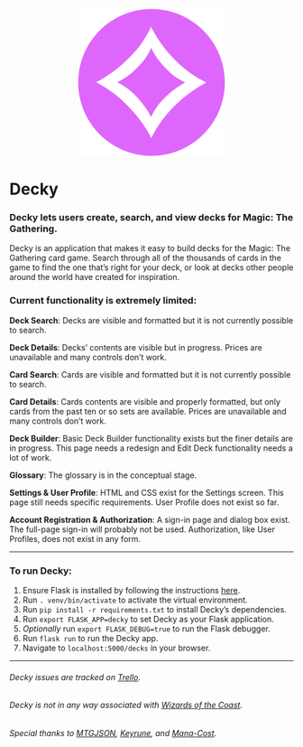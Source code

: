 
<p align="center">
<img src="https://raw.githubusercontent.com/CakeSphere/Decky/master/decky/static/images/favicon-2.png">
</p>

# Decky
### Decky lets users create, search, and view decks for Magic: The Gathering.

Decky is an application that makes it easy to build decks for the Magic: The Gathering card game. Search through all of the thousands of cards in the game to find the one that’s right for your deck, or look at decks other people around the world have created for inspiration.

### Current functionality is extremely limited:

**Deck Search**:
Decks are visible and formatted but it is not currently possible to search.

**Deck Details**:
Decks’ contents are visible but in progress. Prices are unavailable and many controls don’t work.

**Card Search**:
Cards are visible and formatted but it is not currently possible to search.

**Card Details**:
Cards contents are visible and properly formatted, but only cards from the past ten or so sets are available. Prices are unavailable and many controls don’t work.

**Deck Builder**:
Basic Deck Builder functionality exists but the finer details are in progress. This page
needs a redesign and Edit Deck functionality needs a lot of work.

**Glossary**:
The glossary is in the conceptual stage.

**Settings & User Profile**:
HTML and CSS exist for the Settings screen. This page still needs specific requirements. User Profile does not exist so far.

**Account Registration & Authorization**:
A sign-in page and dialog box exist. The full-page sign-in will probably not be used. Authorization, like User Profiles, does not exist in any form.


---

### To run Decky:

1. Ensure Flask is installed by following the instructions [here](http://flask.pocoo.org/docs/0.12/installation/).
2. Run `. venv/bin/activate` to activate the virtual environment.
3. Run `pip install -r requirements.txt` to install Decky’s dependencies.
4. Run `export FLASK_APP=decky` to set Decky as your Flask application.
5. *Optionally* run `export FLASK_DEBUG=true` to run the Flask debugger.
6. Run `flask run` to run the Decky app.
7. Navigate to `localhost:5000/decks` in your browser.

---

###### Decky issues are tracked on [Trello](https://trello.com/b/eI9QlmUi/decky).

###### Decky is not in any way associated with [Wizards of the Coast](http://wizards.com/).

###### Special thanks to [MTGJSON](http://mtgjson.com/), [Keyrune](https://andrewgioia.github.io/Keyrune/), and [Mana-Cost](https://github.com/micku/mana-cost).

<!--
```
______          _
|  _  \        | |
| | | |___  ___| | ___   _
| | | / _ \/ __| |/ / | | |
| |/ /  __/ (__|   <| |_| |
|___/ \___|\___|_|\_\\__, |v0.0.01a
                      __/ |
                     |___/
```
 -->
